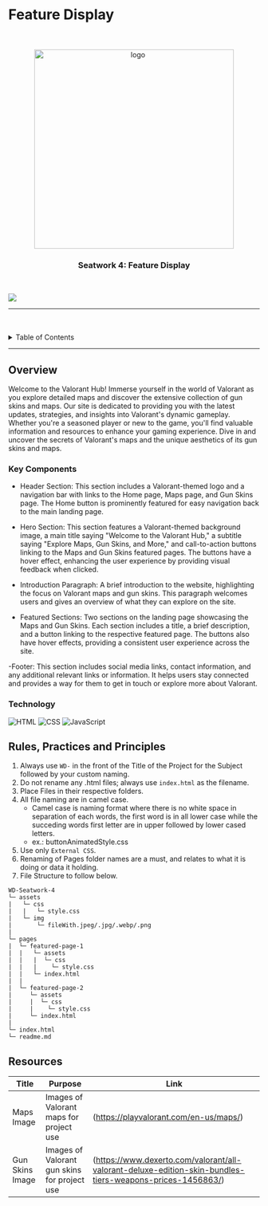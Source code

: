 # Feature Display

<a name="readme-top"/>

<br/>

<br />
<div align="center">
  <a href="https://github.com/Armamentum/">
  <!-- Logo or Image -->
    <img src="./assets/img/Logo__1_-removebg-preview.png" alt="logo" width="400" height="400">
  </a>

  <h3 align="center">Seatwork 4: Feature Display</h3>
</div>

<br />

![](https://visit-counter.vercel.app/counter.png?page=Hasteddd.github.io/WD-Seatwork-4/)

---

<br />
<br />

<details>
  <summary>Table of Contents</summary>
  <ol>
    <li>
      <a href="#overview">Overview</a>
      <ol>
        <li>
          <a href="#key-components">Key Components</a>
        </li>
        <li>
          <a href="#technology">Technology</a>
        </li>
      </ol>
    </li>
    <li>
      <a href="#rule,-practices-and-principles">Rules, Practices and Principles</a>
    </li>
    <li>
      <a href="#resources">Resources</a>
    </li>
  </ol>
</details>

---

## Overview

Welcome to the Valorant Hub! Immerse yourself in the world of Valorant as you explore detailed maps and discover the extensive collection of gun skins and maps. Our site is dedicated to providing you with the latest updates, strategies, and insights into Valorant's dynamic gameplay. Whether you're a seasoned player or new to the game, you'll find valuable information and resources to enhance your gaming experience. Dive in and uncover the secrets of Valorant's maps and the unique aesthetics of its gun skins and maps.


### Key Components

- Header Section: This section includes a Valorant-themed logo and a navigation bar with links to the Home page, Maps page, and Gun Skins page. The Home button is prominently featured for easy navigation back to the main landing page.

- Hero Section: This section features a Valorant-themed background image, a main title saying "Welcome to the Valorant Hub," a subtitle saying "Explore Maps, Gun Skins, and More," and call-to-action buttons linking to the Maps and Gun Skins featured pages. The buttons have a hover effect, enhancing the user experience by providing visual feedback when clicked.

- Introduction Paragraph: A brief introduction to the website, highlighting the focus on Valorant maps and gun skins. This paragraph welcomes users and gives an overview of what they can explore on the site.

- Featured Sections: Two sections on the landing page showcasing the Maps and Gun Skins. Each section includes a title, a brief description, and a button linking to the respective featured page. The buttons also have hover effects, providing a consistent user experience across the site.

-Footer: This section includes social media links, contact information, and any additional relevant links or information. It helps users stay connected and provides a way for them to get in touch or explore more about Valorant.


### Technology
![HTML](https://img.shields.io/badge/HTML-E34F26?style=for-the-badge&logo=html5&logoColor=white)
![CSS](https://img.shields.io/badge/CSS-1572B6?style=for-the-badge&logo=css3&logoColor=white)
![JavaScript](https://img.shields.io/badge/JavaScript-F7DF1E?style=for-the-badge&logo=javascript&logoColor=white)

## Rules, Practices and Principles
1. Always use `WD-` in the front of the Title of the Project for the Subject followed by your custom naming.
2. Do not rename any .html files; always use `index.html` as the filename.
3. Place Files in their respective folders.
4. All file naming are in camel case.
   - Camel case is naming format where there is no white space in separation of each words, the first word is in all lower case while the succeding words first letter are in upper followed by lower cased letters.
   - ex.: buttonAnimatedStyle.css
5. Use only `External CSS`.
6. Renaming of Pages folder names are a must, and relates to what it is doing or data it holding.
7. File Structure to follow below.

```
WD-Seatwork-4
└─ assets
|   └─ css
|   |   └─ style.css
|   └─ img
|       └─ fileWith.jpeg/.jpg/.webp/.png
|
└─ pages
|  └─ featured-page-1
|  |   └─ assets
|  |   |  └─ css
|  |   |    └─ style.css
|  |   └─ index.html
|  |
|  └─ featured-page-2
|     └─ assets
|     |  └─ css
|     |    └─ style.css
|     └─ index.html
|
└─ index.html
└─ readme.md
```

## Resources

| Title | Purpose | Link |
|-|-|-|
| Maps Image | Images of Valorant maps for project use | (https://playvalorant.com/en-us/maps/) |
| Gun Skins Image | Images of Valorant gun skins for project use | (https://www.dexerto.com/valorant/all-valorant-deluxe-edition-skin-bundles-tiers-weapons-prices-1456863/) |
